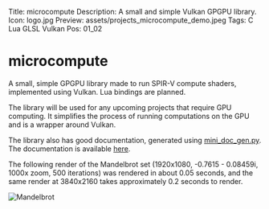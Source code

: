 Title: microcompute
Description: A small and simple Vulkan GPGPU library.
Icon: logo.jpg
Preview: assets/projects_microcompute_demo.jpeg
Tags: C Lua GLSL Vulkan
Pos: 01_02

# microcompute

A small, simple GPGPU library made to run SPIR-V compute shaders, implemented using Vulkan. Lua bindings are planned.

The library will be used for any upcoming projects that require GPU computing. It simplifies the process of running computations on the GPU and is a wrapper around Vulkan.

The library also has good documentation, generated using [mini_doc_gen.py](projects_doc.md). The documentation is available [here](https://github.com/kal39/microcompute/blob/main/doc.md).

The following render of the Mandelbrot set (1920x1080, -0.7615 - 0.08459i, 1000x zoom, 500 iterations) was rendered in about 0.05 seconds, and the same render at 3840x2160 takes approximately 0.2 seconds to render.

![Mandelbrot](assets/projects_microcompute_demo.jpeg)
